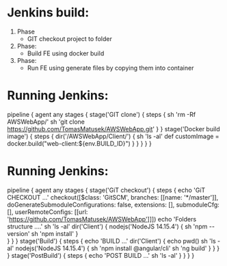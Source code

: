 # Jenkins build:
1. Phase
   - GIT checkout project to folder
2. Phase: 
   - Build FE using docker build
3. Phase:
   - Run FE using generate files by copying them into container

# Running Jenkins:

pipeline {
    agent any
    stages {
        stage('GIT clone') {
            steps {
                sh 'rm -Rf AWSWebApp/'
                sh 'git clone https://github.com/TomasMatusek/AWSWebApp.git'
            }
        }
        stage('Docker build image') {
            steps {
                dir('/AWSWebApp/Client/') {
                    sh 'ls -al'
                    def customImage = docker.build("web-client:${env.BUILD_ID}")
                }
            }
        }
    }
}

# Running Jenkins:
  pipeline {
    agent any
    stages {
        stage('GiT checkout') {
            steps {
                echo 'GiT CHECKOUT ...'
                checkout([$class: 'GitSCM', branches: [[name: '*/master']], doGenerateSubmoduleConfigurations: false, extensions: [], submoduleCfg: [], userRemoteConfigs: [[url: 'https://github.com/TomasMatusek/AWSWebApp']]])
                echo 'Folders structure ....'
                sh 'ls -al'
                dir('Client') {
                    nodejs('NodeJS 14.15.4') {
                        sh 'npm --version'
                        sh 'npm install'
                    }   
                }
            }
        }
        stage('Build') {
            steps {
                echo 'BUILD ...'
                dir('Client') {
                    echo pwd()
                    sh 'ls -al'
                    nodejs('NodeJS 14.15.4') {
                        sh 'npm install @angular/cli'
                        sh 'ng build'
                    }
                }
            }
        }
        stage('PostBuild') {
            steps {
                echo 'POST BUILD ...'
                sh 'ls -al'
            }
        }
    }
}